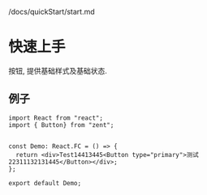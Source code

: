 /docs/quickStart/start.md

# 快速上手

按钮, 提供基础样式及基础状态.

## 例子

```code
import React from "react";
import { Button} from "zent";


const Demo: React.FC = () => {
  return <div>Test14413445<Button type="primary">测试22311132131445</Button></div>;
};

export default Demo;
```
